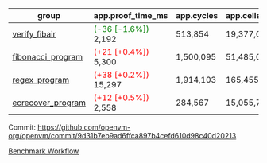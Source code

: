 | group | app.proof_time_ms | app.cycles | app.cells_used | leaf.proof_time_ms | leaf.cycles | leaf.cells_used |
| -- | -- | -- | -- | -- | -- | -- |
| [verify_fibair](https://github.com/openvm-org/openvm/blob/benchmark-results/benchmarks-pr/1300/verify_fibair-9d31b7eb9ad6ffca897b4cefd610d98c40d20213.md) |<span style='color: green'>(-36 [-1.6%])</span> 2,192 |  513,854 |  19,377,061 |- | - | - |
| [fibonacci_program](https://github.com/openvm-org/openvm/blob/benchmark-results/benchmarks-pr/1300/fibonacci-9d31b7eb9ad6ffca897b4cefd610d98c40d20213.md) |<span style='color: red'>(+21 [+0.4%])</span> 5,300 |  1,500,095 |  51,485,080 |- | - | - |
| [regex_program](https://github.com/openvm-org/openvm/blob/benchmark-results/benchmarks-pr/1300/regex-9d31b7eb9ad6ffca897b4cefd610d98c40d20213.md) |<span style='color: red'>(+38 [+0.2%])</span> 15,297 |  1,914,103 |  165,455,373 |- | - | - |
| [ecrecover_program](https://github.com/openvm-org/openvm/blob/benchmark-results/benchmarks-pr/1300/ecrecover-9d31b7eb9ad6ffca897b4cefd610d98c40d20213.md) |<span style='color: red'>(+12 [+0.5%])</span> 2,558 |  284,567 |  15,055,723 |- | - | - |


Commit: https://github.com/openvm-org/openvm/commit/9d31b7eb9ad6ffca897b4cefd610d98c40d20213

[Benchmark Workflow](https://github.com/openvm-org/openvm/actions/runs/12978241897)
